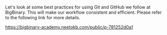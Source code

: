 Let's look at some best practices for using Git and GitHub we follow at BigBinary. This will make our workflow consistent and efficient. Please refer to the following link for more details.

https://bigbinary-academy.neetokb.com/public/p-781252d0a1
